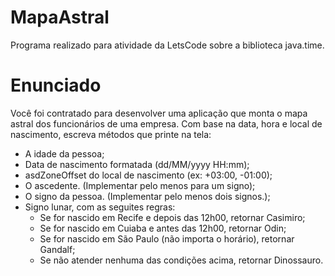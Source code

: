 # MapaAstral

Programa realizado para atividade da LetsCode sobre a biblioteca java.time.

# Enunciado
Você foi contratado para desenvolver uma aplicação que monta o mapa astral dos funcionários de uma empresa.
Com base na data, hora e local de nascimento, escreva métodos que printe na tela:
<ul>
  <li>A idade da pessoa;</li>
  <li>Data de nascimento formatada (dd/MM/yyyy HH:mm);</li>
  <li>asdZoneOffset do local de nascimento (ex: +03:00, -01:00);</li>
  <li>O ascedente. (Implementar pelo menos para um signo);</li>
  <li>O signo da pessoa. (Implementar pelo menos dois signos.);</li>
  <li>Signo lunar, com as seguites regras:
    <ul>
      <li>Se for nascido em Recife e depois das 12h00, retornar Casimiro;</li>
      <li>Se for nascido em Cuiaba e antes das 12h00, retornar Odin;</li>
      <li>Se for nascido em São Paulo (não importa o horário), retornar Gandalf;</li>
      <li>Se não atender nenhuma das condições acima, retornar Dinossauro.</li>   
    </ul>
</ul>












